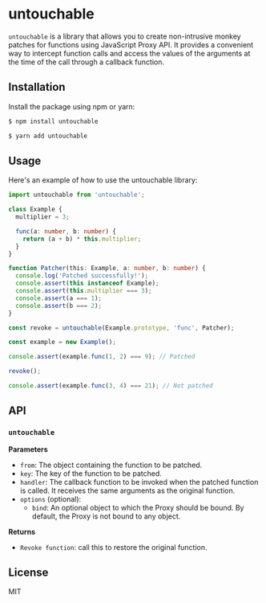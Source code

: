# untouchable

`untouchable` is a library that allows you to create non-intrusive monkey patches for functions using JavaScript Proxy API. It provides a convenient way to intercept function calls and access the values of the arguments at the time of the call through a callback function.

## Installation

Install the package using npm or yarn:

```sh
$ npm install untouchable
```

```sh
$ yarn add untouchable
```

## Usage

Here's an example of how to use the untouchable library:

```ts
import untouchable from 'untouchable';

class Example {
  multiplier = 3;

  func(a: number, b: number) {
    return (a + b) * this.multiplier;
  }
}

function Patcher(this: Example, a: number, b: number) {
  console.log('Patched successfully!');
  console.assert(this instanceof Example);
  console.assert(this.multiplier === 3);
  console.assert(a === 1);
  console.assert(b === 2);
}

const revoke = untouchable(Example.prototype, 'func', Patcher);

const example = new Example();

console.assert(example.func(1, 2) === 9); // Patched

revoke();

console.assert(example.func(3, 4) === 21); // Not patched
```

## API

### `untouchable`

**Parameters**

- `from`: The object containing the function to be patched.
- `key`: The key of the function to be patched.
- `handler`: The callback function to be invoked when the patched function is called. It receives the same arguments as the original function.
- `options` (optional):
  - `bind`: An optional object to which the Proxy should be bound. By default, the Proxy is not bound to any object.

**Returns**

- `Revoke function`: call this to restore the original function.

## License

MIT
